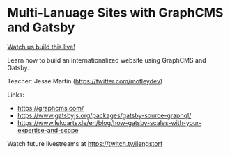 # Multi-Lanuage Sites with GraphCMS and Gatsby

[Watch us build this live!](https://www.youtube.com/watch?v=JLwxNeuYcBE&list=PLz8Iz-Fnk_eTpvd49Sa77NiF8Uqq5Iykx)

Learn how to build an internationalized website using GraphCMS and Gatsby.

Teacher: Jesse Martin (https://twitter.com/motleydev)

Links:

- https://graphcms.com/
- https://www.gatsbyjs.org/packages/gatsby-source-graphql/
- https://www.lekoarts.de/en/blog/how-gatsby-scales-with-your-expertise-and-scope

Watch future livestreams at https://twitch.tv/jlengstorf
